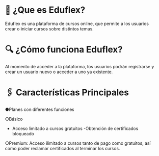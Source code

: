 # 📌 ¿Que es Eduflex?
Eduflex es una plataforma de cursos online, que permite a los usuarios crear o iniciar cursos sobre distintos temas.

# 🔍 ¿Cómo funciona Eduflex?
Al momento de acceder a la plataforma, los usuarios podrán registrarse y crear un usuario nuevo o acceder a uno ya existente.

# 🖇 Características Principales
●Planes con diferentes funciones

○Básico  
- Acceso limitado a cursos gratuitos
-Obtención de certificados bloqueado
 
 ○Premium: Acceso ilimitado a cursos tanto de pago como gratuitos, así como poder reclamar certificados al terminar los cursos.
